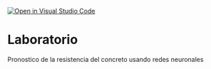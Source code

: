 [![Open in Visual Studio Code](https://classroom.github.com/assets/open-in-vscode-718a45dd9cf7e7f842a935f5ebbe5719a5e09af4491e668f4dbf3b35d5cca122.svg)](https://classroom.github.com/online_ide?assignment_repo_id=13106353&assignment_repo_type=AssignmentRepo)
# Laboratorio
Pronostico de la resistencia del concreto usando redes neuronales
